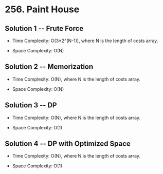 # 256. Paint House

## Solution 1 -- Frute Force

* Time Complexity: O(3*2^(N-1)), where N is the length of costs array.

* Space Complexity: O(N)

## Solution 2 -- Memorization

* Time Complexity: O(N), where N is the length of costs array.

* Space Complexity: O(N)
 
## Solution 3 -- DP

* Time Complexity: O(N), where N is the length of costs array.

* Space Complexity: O(1)

## Solution 4 -- DP with Optimized Space

* Time Complexity: O(N), where N is the length of costs array.

* Space Complexity: O(1)
